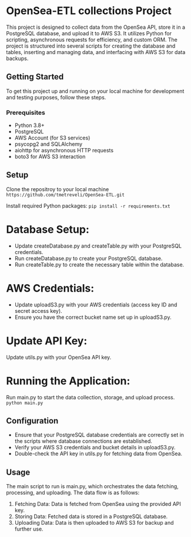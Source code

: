 # OpenSea-ETL collections Project

This project is designed to collect data from the OpenSea API, store it in a PostgreSQL database, and upload it to AWS S3. It utilizes Python for scripting, asynchronous requests for efficiency, and custom ORM. The project is structured into several scripts for creating the database and tables, inserting and managing data, and interfacing with AWS S3 for data backups.

## Getting Started

To get this project up and running on your local machine for development and testing purposes, follow these steps.

### Prerequisites
- Python 3.8+
- PostgreSQL
- AWS Account (for S3 services)
- psycopg2 and SQLAlchemy
- aiohttp for asynchronous HTTP requests
- boto3 for AWS S3 interaction

## Setup
Clone the repositroy to your local machine
`
https://github.com/tmetreveli/OpenSea-ETL.git
`

Install required Python packages:
`
pip install -r requirements.txt
`

# Database Setup:

- Update createDatabase.py and createTable.py with your PostgreSQL credentials.
- Run createDatabase.py to create your PostgreSQL database.
- Run createTable.py to create the necessary table within the database.

# AWS Credentials:

- Update uploadS3.py with your AWS credentials (access key ID and secret access key).
- Ensure you have the correct bucket name set up in uploadS3.py.

# Update API Key:

Update utils.py with your OpenSea API key.

# Running the Application:

Run main.py to start the data collection, storage, and upload process.
`
python main.py
`

## Configuration

- Ensure that your PostgreSQL database credentials are correctly set in the scripts where database connections are established.
- Verify your AWS S3 credentials and bucket details in uploadS3.py.
- Double-check the API key in utils.py for fetching data from OpenSea.

## Usage

The main script to run is main.py, which orchestrates the data fetching, processing, and uploading. The data flow is as follows:

1. Fetching Data: Data is fetched from OpenSea using the provided API key.
2. Storing Data: Fetched data is stored in a PostgreSQL database.
3. Uploading Data: Data is then uploaded to AWS S3 for backup and further use.
